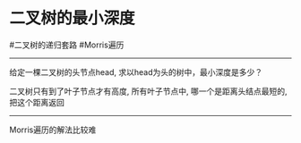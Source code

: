 
# 二叉树的最小深度
#二叉树的递归套路 
#Morris遍历 

---

给定一棵二叉树的头节点head, 求以head为头的树中，最小深度是多少？


二叉树只有到了叶子节点才有高度, 所有叶子节点中, 哪一个是距离头结点最短的, 把这个距离返回

---
Morris遍历的解法比较难